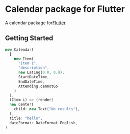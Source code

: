 # Calendar package for Flutter

A calendar package for[Flutter](https://flutter.io/)

## Getting Started

```dart
new Calendar(
  [
    new Item(
      "Item 1", 
      "description", 
      new LatLng(0.0, 0.0), 
      StartDateTime, 
      EndDateTime, 
      Attending.cannotGo
    )
  ],
  (Item i) => {render}
  new Center(
    child: new Text("No results"),
  ),
  title: "hello",
  dateFormat: DateFormat.English,
)
```

